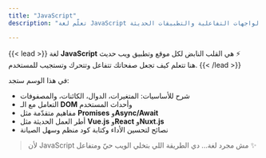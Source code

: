 ```yaml
---
title: "JavaScript"
description: "تعلّم لغة JavaScript بعمق — الأساس في تطوير الواجهات التفاعلية والتطبيقات الحديثة."

---
```


{{< lead >}}
لغة **JavaScript** هي القلب النابض لكل موقع وتطبيق ويب حديث ⚡  
هنا تتعلم كيف تجعل صفحاتك تتفاعل وتتحرك وتستجيب للمستخدم.
{{< /lead >}}

في هذا الوسم ستجد:
- شرح للأساسيات: المتغيرات، الدوال، الكائنات، والمصفوفات  
- التعامل مع الـ **DOM** وأحداث المستخدم  
- مفاهيم متقدّمة مثل **Promises** و**Async/Await**  
- أطر العمل الحديثة مثل **Vue.js** و**React** و**Nuxt.js**  
- نصائح لتحسين الأداء وكتابة كود منظم وسهل الصيانة  

> لأن JavaScript مش مجرد لغة... دي الطريقة اللي بتخلي الويب حيّ ومتفاعل ✨
